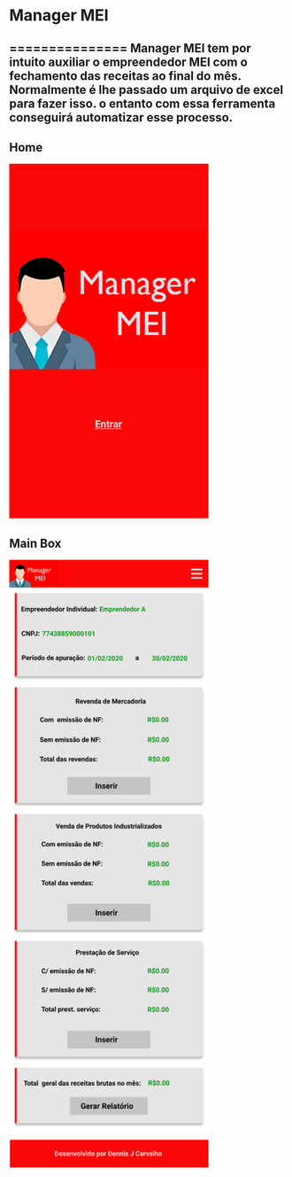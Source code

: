 # Manager MEI
===============
Manager MEI tem por intuito auxiliar o empreendedor MEI com o fechamento das receitas ao final do mês. Normalmente é lhe passado um arquivo de excel para fazer isso. o entanto com essa ferramenta conseguirá automatizar esse processo.
------------------
## Home
<img src="./src/assets/presentation/Home.png" width="360" height="640">

## Main Box
<img src="./src/assets/presentation/Main Box - Manager MEI.png" width="360" height="1097">
